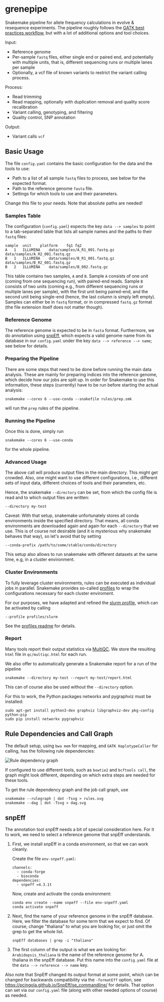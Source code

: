 # grenepipe

Snakemake pipeline for allele frequency calculations in evolve &amp; resequence experiments.
The pipeline roughly follows the [GATK best practices workflow](https://gatk.broadinstitute.org/hc/en-us/sections/360007226651-Best-Practices-Workflows), but with a lot of additional options and tool choices.

Input:
  - Reference genome
  - Per-sample `fastq` files, either single end or paired end, and potentially with multiple units,
    that is, different sequencing runs or multiple lanes per sample
  - Optionally, a vcf file of known variants to restrict the variant calling process.

Process:
  - Read trimming
  - Read mapping, optionally with duplication removal and quality score recalibration
  - Variant calling, genotyping, and filtering
  - Quality control, SNP annotation

Output:
  - Variant calls `vcf`

## Basic Usage

The file `config.yaml` contains the basic configuration for the data and the tools to use:

 *  Path to a list of all sample `fastq` files to process, see below for the expected format.
 *  Path to the reference genome `fasta` file.
 *  Settings for which tools to use and their parameters.

Change this file to your needs.
Note that absolute paths are needed!

### Samples Table

The configuration (`config.yaml`) expects the key `data --> samples` to point to a tab-separated
table that lists all sample names and the paths to their `fastq` files:

    sample	unit	platform	fq1	fq2
    A	1	ILLUMINA	data/samples/A_R1_001.fastq.gz	data/samples/A_R2_001.fastq.gz
    B	1	ILLUMINA	data/samples/B_R1_001.fastq.gz	data/samples/B_R2_001.fastq.gz
    B	2	ILLUMINA	data/samples/B_002.fastq.gz

This table contains two samples, `A` and `B`. Sample `A` consists of one unit (coming from one
sequencing run), with paired-end reads. Sample `B` consists of two units (coming e.g., from
different sequencing runs or multiple lanes per sample), with the first unit being paired-end,
and the second unit being single-end (hence, the last column is simply left empty).
Samples can either be in `fastq` format, or in compressed `fastq.gz` format (the file extension
itself does not matter though).

### Reference Genome

The reference genome is expected to be in `fasta` format. Furthermore, we do annotation using
[snpEff](http://snpeff.sourceforge.net/), which expects a valid genome name from its database
in our `config.yaml` under the key `data --> reference --> name`; see below for details.

### Preparing the Pipeline

There are some steps that need to be done before running the main data analysis.
These are mainly for preparing indices into the reference genome, which decide how our jobs are
split up. In order for Snakemake to use this information, these steps (currently) have to be run
before starting the actual analysis:

    snakemake --cores 6 --use-conda --snakefile rules/prep.smk

will run the `prep` rules of the pipeline.

### Running the Pipeline

Once this is done, simply run

    snakemake --cores 6 --use-conda

for the whole pipeline.

### Advanced Usage

The above call will produce output files in the main directory. This might get crowded.
Also, one might want to use different configurations, i.e., different sets of input data,
different choices of tools and their parameters, etc.

Hence, the snakemake `--directory` can be set, from which the config file is read and to which
output files are written:

    --directory my-test

Caveat: With that setup, snakemake unfortunately stores all conda environments inside the specified
directory. That means, all conda environments are downloaded again and again for each `--directory`
that we use. This is of course not desirable (and it is mysterious why snakemake behaves that way),
so let's avoid that by setting

    --conda-prefix /path/to/some/stable/conda/directory

This setup also allows to run snakemake with different datasets at the same time, e.g,
in a cluster environment.

### Cluster Environments

To fully leverage cluster environments, rules can be executed as individual jobs in parallel.
Snakemake provides so-called [profiles](https://snakemake.readthedocs.io/en/stable/executing/cli.html#profiles)
to wrap the configurations necessary for each cluster enviroment.

For our purposes, we have adapted and refined the [slurm profile](https://github.com/Snakemake-Profiles/slurm),
which can be activated by calling

    --profile profiles/slurm

See the [profiles readme](profiles/README.md) for details.

### Report

Many tools report their output statistics via [MultiQC](https://multiqc.info/).
We store the resulting `html` file in `qc/multiqc.html` for each run.

We also offer to automatically generate a Snakemake report for a run of the pipeline

    snakemake --directory my-test --report my-test/report.html

This can of course also be used without the `--directory` option.

For this to work, the Python packages networkx and pygraphviz must be installed:

    sudo apt-get install python3-dev graphviz libgraphviz-dev pkg-config python-pip
    sudo pip install networkx pygraphviz

## Rule Dependencies and Call Graph

The default setup, using `bwa mem` for mapping, and `GATK HaplotypeCaller` for calling,
has the following rule dependencies:

![Rule dependency graph](/tools/rules.png)

If configured to use different tools, such as `bowtie2` and `bcftools call`,
the graph might look different, depending on which extra steps are needed for these tools.

To get the rule dependency graph and the job call graph, use

    snakemake --rulegraph | dot -Tsvg > rules.svg
    snakemake --dag | dot -Tsvg > dag.svg

## snpEff

The annotation tool snpEff needs a bit of special consideration here.
For it to work, we need to select a reference genome that snpEff understands.

1.  First, we install snpEff in a conda environment, so that we can work cleanly.

    Create the file `env-snpeff.yaml`:
    ```
    channels:
      - conda-forge
      - bioconda
    dependencies:
      - snpeff =4.3.1t
    ```

    Now, create and activate the conda environment:
    ```
    conda env create --name snpeff --file env-snpeff.yaml
    conda activate snpeff
    ```

2.  Next, find the name of your reference genome in the snpEff database.
    Here, we filter the database for some term that we expect to find.
    Of course, change "thaliana" to what you are looking for,
    or just omit the grep to get the whole list.

    ```
    snpEff databases | grep -i "thaliana"
    ```

3.  The first column of the output is what we are looking for:
    `Arabidopsis_thaliana` is the name of the reference genome for A. thaliana in the snpEff database.
    Put this name into the `config.yaml` file at the `data --> reference --> name` key.

Also note that SnpEff changed its output format at some point, which can be changed for backwards
compatibility via the `-formatEff` option, see https://pcingola.github.io/SnpEff/se_commandline/
for details. That option can set via our `config.yaml` file (along with other needed options of
course) as needed.
